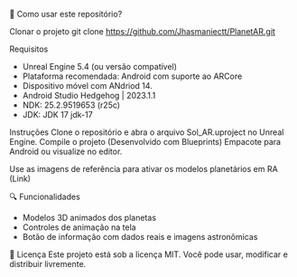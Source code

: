🚀 Como usar este repositório?

Clonar o projeto
git clone https://github.com/Jhasmaniectt/PlanetAR.git

Requisitos
- Unreal Engine 5.4 (ou versão compatível)
- Plataforma recomendada: Android com suporte ao ARCore
- Dispositivo móvel com ANdriod 14. 
- Android Studio Hedgehog | 2023.1.1
- NDK: 25.2.9519653 (r25c)
- JDK: JDK 17 jdk-17

Instruções
Clone o repositório e abra o arquivo Sol_AR.uproject no Unreal Engine.
Compile o projeto (Desenvolvido com Blueprints)
Empacote para Android ou visualize no editor.

Use as imagens de referência para ativar os modelos planetários em RA (Link)

🔍 Funcionalidades
- Modelos 3D animados dos planetas
- Controles de animação na tela
- Botão de informação com dados reais e imagens astronômicas

📄 Licença
Este projeto está sob a licença MIT. Você pode usar, modificar e distribuir livremente.
